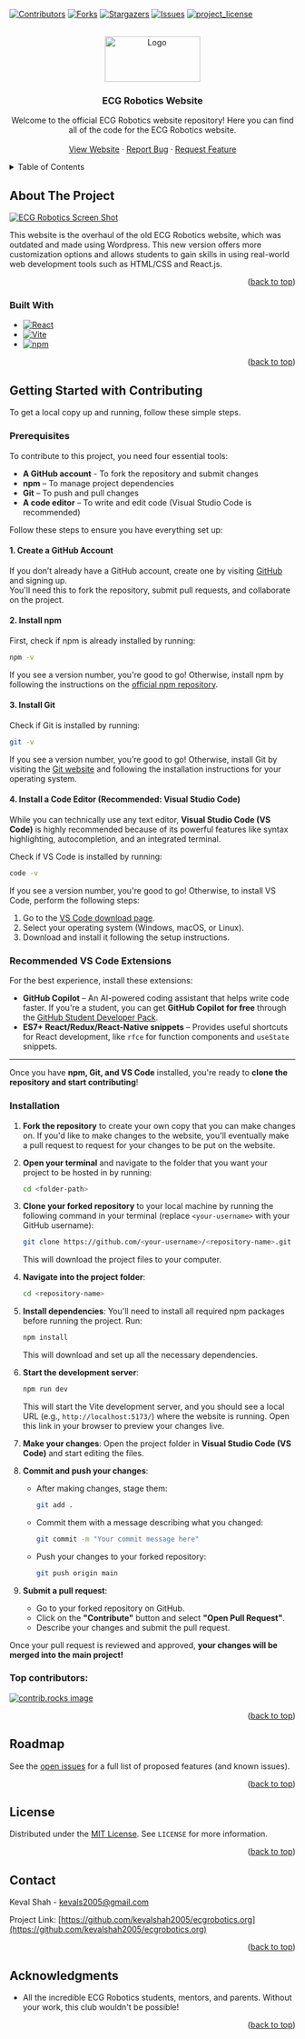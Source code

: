 <!-- Improved compatibility of back to top link: See: https://github.com/othneildrew/Best-README-Template/pull/73 -->
<a id="readme-top"></a>
<!--
*** Thanks for checking out the Best-README-Template. If you have a suggestion
*** that would make this better, please fork the repo and create a pull request
*** or simply open an issue with the tag "enhancement".
*** Don't forget to give the project a star!
*** Thanks again! Now go create something AMAZING! :D
-->



<!-- PROJECT SHIELDS -->
<!--
*** I'm using markdown "reference style" links for readability.
*** Reference links are enclosed in brackets [ ] instead of parentheses ( ).
*** See the bottom of this document for the declaration of the reference variables
*** for contributors-url, forks-url, etc. This is an optional, concise syntax you may use.
*** https://www.markdownguide.org/basic-syntax/#reference-style-links
-->
[![Contributors][contributors-shield]][contributors-url]
[![Forks][forks-shield]][forks-url]
[![Stargazers][stars-shield]][stars-url]
[![Issues][issues-shield]][issues-url]
[![project_license][license-shield]][license-url]


<!-- PROJECT LOGO -->
<br />
<div align="center">
  <a href="https://github.com/kevalshah2005/ecgrobotics.org">
    <img src="src/assets/logo.webp" alt="Logo" width="168" height="80">
  </a>

<h3 align="center">ECG Robotics Website</h3>

  <p align="center">
    Welcome to the official ECG Robotics website repository! Here you can find all of the code for the ECG Robotics website.
    <br />
    <br />
    <a href="https://ecgrobotics.org">View Website</a>
    &middot;
    <a href=[bug-issue-url]>Report Bug</a>
    &middot;
    <a href=[feature-issue-url]>Request Feature</a>
  </p>
</div>



<!-- TABLE OF CONTENTS -->
<details>
  <summary>Table of Contents</summary>
  <ol>
    <li>
      <a href="#about-the-project">About The Project</a>
      <ul>
        <li><a href="#built-with">Built With</a></li>
      </ul>
    </li>
    <li>
      <a href="#getting-started-with-contributing">Getting Started With Contributing</a>
      <ul>
        <li><a href="#prerequisites">Prerequisites</a></li>
        <li><a href="#installation">Installation</a></li>
      </ul>
    </li>
    <li><a href="#roadmap">Roadmap</a></li>
    <li><a href="#license">License</a></li>
    <li><a href="#contact">Contact</a></li>
    <li><a href="#acknowledgments">Acknowledgments</a></li>
  </ol>
</details>



<!-- ABOUT THE PROJECT -->
## About The Project

[![ECG Robotics Screen Shot][product-screenshot]](https://ecgrobotics.org)

This website is the overhaul of the old ECG Robotics website, which was outdated and made using Wordpress. This new version offers more customization options and allows students to gain skills in using real-world web development tools such as HTML/CSS and React.js.

<p align="right">(<a href="#readme-top">back to top</a>)</p>



### Built With

* [![React][React.js]][React-url]
* [![Vite][Vite]][Vite-url]
* [![npm][npm]][npm-url]

<p align="right">(<a href="#readme-top">back to top</a>)</p>



<!-- GETTING STARTED -->
## Getting Started with Contributing

To get a local copy up and running, follow these simple steps.

### Prerequisites

To contribute to this project, you need four essential tools:  

- **A GitHub account** - To fork the repository and submit changes
- **npm** – To manage project dependencies  
- **Git** – To push and pull changes  
- **A code editor** – To write and edit code (Visual Studio Code is recommended)  

Follow these steps to ensure you have everything set up:  

#### 1. Create a GitHub Account  

If you don’t already have a GitHub account, create one by visiting [GitHub](https://github.com/) and signing up.  
You'll need this to fork the repository, submit pull requests, and collaborate on the project.  

#### 2. Install npm  

First, check if npm is already installed by running:  
```sh
npm -v
```
If you see a version number, you're good to go! Otherwise, install npm by following the instructions on the [official npm repository][npm-installation-url].

#### 3. Install Git  

Check if Git is installed by running:  
```sh
git -v
```  
If you see a version number, you’re good to go! Otherwise, install Git by visiting the [Git website](https://git-scm.com/) and following the installation instructions for your operating system.  

#### 4. Install a Code Editor (Recommended: Visual Studio Code)  

While you can technically use any text editor, **Visual Studio Code (VS Code)** is highly recommended because of its powerful features like syntax highlighting, autocompletion, and an integrated terminal.

Check if VS Code is installed by running:
```sh
code -v
```
If you see a version number, you're good to go! Otherwise, to install VS Code, perform the following steps:
1. Go to the [VS Code download page](https://code.visualstudio.com/Download).  
2. Select your operating system (Windows, macOS, or Linux).  
3. Download and install it following the setup instructions.

### Recommended VS Code Extensions  

For the best experience, install these extensions: 
- **GitHub Copilot** – An AI-powered coding assistant that helps write code faster. If you're a student, you can get **GitHub Copilot for free** through the [GitHub Student Developer Pack](https://education.github.com/pack).  
- **ES7+ React/Redux/React-Native snippets** – Provides useful shortcuts for React development, like `rfce` for function components and `useState` snippets.

---

Once you have **npm, Git, and VS Code** installed, you're ready to **clone the repository and start contributing**!


### Installation  

1. **Fork the repository** to create your own copy that you can make changes on. If you'd like to make changes to the website, you'll eventually make a pull request to request for your changes to be put on the website. 
2. **Open your terminal** and navigate to the folder that you want your project to be hosted in by running:
    ```sh
    cd <folder-path>
    ```
3. **Clone your forked repository** to your local machine by running the following command in your terminal (replace `<your-username>` with your GitHub username):  
   ```sh
   git clone https://github.com/<your-username>/<repository-name>.git
   ``` 
   This will download the project files to your computer.  

4. **Navigate into the project folder**:  
   ```sh
   cd <repository-name>
   ```  

5. **Install dependencies**: You'll need to install all required npm packages before running the project. Run:  
   ```sh
   npm install
   ```  
   This will download and set up all the necessary dependencies.  

6. **Start the development server**:  
   ```sh
   npm run dev
   ```  
   This will start the Vite development server, and you should see a local URL (e.g., `http://localhost:5173/`) where the website is running. Open this link in your browser to preview your changes live.  

7. **Make your changes**: Open the project folder in **Visual Studio Code (VS Code)** and start editing the files.  

8. **Commit and push your changes**:  
   - After making changes, stage them:  
     ```sh
     git add .
     ```  
   - Commit them with a message describing what you changed:  
     ```sh
     git commit -m "Your commit message here"
     ```  
   - Push your changes to your forked repository:  
     ```sh
     git push origin main
     ```  

9. **Submit a pull request**:
   - Go to your forked repository on GitHub.  
   - Click on the **"Contribute"** button and select **"Open Pull Request"**.  
   - Describe your changes and submit the pull request.  

Once your pull request is reviewed and approved, **your changes will be merged into the main project!**

### Top contributors:

<a href="https://github.com/kevalshah2005/ecgrobotics.org/graphs/contributors">
  <img src="https://contrib.rocks/image?repo=kevalshah2005/ecgrobotics.org" alt="contrib.rocks image" />
</a>

<p align="right">(<a href="#readme-top">back to top</a>)</p>


<!-- ROADMAP -->
## Roadmap

See the [open issues](https://github.com/kevalshah2005/ecgrobotics.org/issues) for a full list of proposed features (and known issues).

<p align="right">(<a href="#readme-top">back to top</a>)</p>


<!-- LICENSE -->
## License

Distributed under the [MIT License]([license_url]). See `LICENSE` for more information.

<p align="right">(<a href="#readme-top">back to top</a>)</p>



<!-- CONTACT -->
## Contact

Keval Shah - kevals2005@gmail.com

Project Link: [https://github.com/kevalshah2005/ecgrobotics.org](https://github.com/kevalshah2005/ecgrobotics.org)

<p align="right">(<a href="#readme-top">back to top</a>)</p>



<!-- ACKNOWLEDGMENTS -->
## Acknowledgments

* All the incredible ECG Robotics students, mentors, and parents. Without your work, this club wouldn't be possible!

<p align="right">(<a href="#readme-top">back to top</a>)</p>



<!-- MARKDOWN LINKS & IMAGES -->
<!-- https://www.markdownguide.org/basic-syntax/#reference-style-links -->
[contributors-shield]: https://img.shields.io/github/contributors/kevalshah2005/ecgrobotics.org.svg?style=for-the-badge
[contributors-url]: https://github.com/kevalshah2005/ecgrobotics.org/graphs/contributors
[forks-shield]: https://img.shields.io/github/forks/kevalshah2005/ecgrobotics.org.svg?style=for-the-badge
[forks-url]: https://github.com/kevalshah2005/ecgrobotics.org/network/members
[stars-shield]: https://img.shields.io/github/stars/kevalshah2005/ecgrobotics.org.svg?style=for-the-badge
[stars-url]: https://github.com/kevalshah2005/ecgrobotics.org/stargazers
[issues-shield]: https://img.shields.io/github/issues/kevalshah2005/ecgrobotics.org.svg?style=for-the-badge
[issues-url]: https://github.com/kevalshah2005/ecgrobotics.org/issues
[license-shield]: https://img.shields.io/github/license/kevalshah2005/ecgrobotics.org.svg?style=for-the-badge
[license-url]: https://github.com/kevalshah2005/ecgrobotics.org/blob/main/LICENSE
[product-screenshot]: readme_media/landing.png
[React.js]: https://img.shields.io/badge/React-20232A?style=for-the-badge&logo=react&logoColor=61DAFB
[React-url]: https://reactjs.org/
[Vite]: https://img.shields.io/badge/Vite-20232A?style=for-the-badge&logo=vite
[Vite-url]: https://vite.dev
[npm]: https://img.shields.io/badge/npm-20232A?style=for-the-badge&logo=npm&logoColor=CB3837
[npm-url]: https://www.npmjs.com/
[npm-installation-url]: https://github.com/nvm-sh/nvm
[bug-issue-url]: https://github.com/kevalshah2005/ecgrobotics.org/issues/new?labels=bug&template=bug_report.md
[feature-issue-url]: https://github.com/kevalshah2005/ecgrobotics.org/issues/new?labels=enhancement&template=feature_request.md
